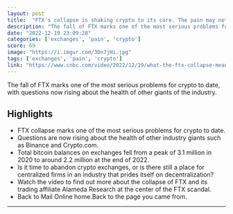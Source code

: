 ```yaml
---
layout: post
title:  "FTX's collapse is shaking crypto to its core. The pain may not be over"
description: "The fall of FTX marks one of the most serious problems for crypto to date, with questions now rising about the health of other giants of the industry."
date: "2022-12-19 23:09:28"
categories: ['exchanges', 'pain', 'crypto']
score: 69
image: "https://i.imgur.com/3Dn7jHi.jpg"
tags: ['exchanges', 'pain', 'crypto']
link: "https://www.cnbc.com/video/2022/12/19/what-the-ftx-collapse-means-for-crypto-exchanges.html"
---
```


The fall of FTX marks one of the most serious problems for crypto to date, with questions now rising about the health of other giants of the industry.

## Highlights

- FTX collapse marks one of the most serious problems for crypto to date.
- Questions are now rising about the health of other industry giants such as Binance and Crypto.com.
- Total bitcoin balances on exchanges fell from a peak of 3.1 million in 2020 to around 2.2 million at the end of 2022.
- Is it time to abandon crypto exchanges, or is there still a place for centralized firms in an industry that prides itself on decentralization?
- Watch the video to find out more about the collapse of FTX and its trading affiliate Alameda Research at the center of the FTX scandal.
- Back to Mail Online home.Back to the page you came from.

---
